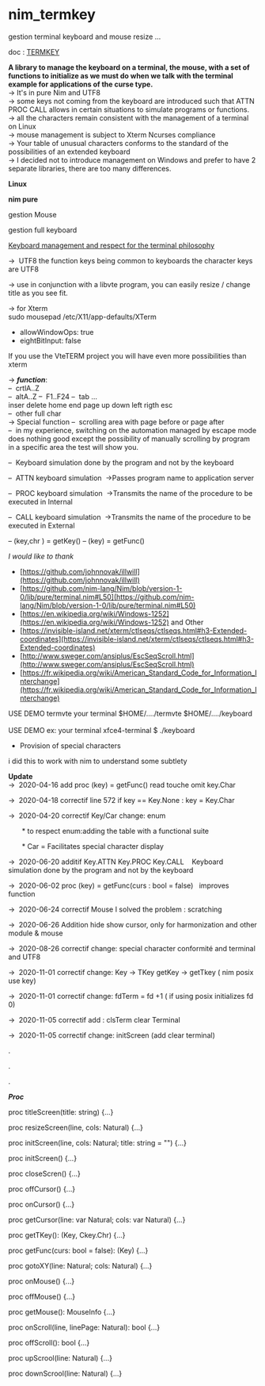 # nim_termkey
gestion terminal keyboard and mouse resize ...

doc : [TERMKEY](http://htmlpreview.github.io/?https://github.com/AS400JPLPC/nim_termkey/blob/master/htmldocs/termkey.html)

**A library to manage the keyboard on a terminal, the mouse, with a set of functions to initialize as we must do when we talk with the terminal example for applications of the curse type.**<br />
&rarr;&nbsp;It's in pure Nim and UTF8<br />
&rarr;&nbsp;some keys not coming from the keyboard are introduced such that ATTN PROC CALL allows in certain situations to simulate programs or functions.<br />
&rarr;&nbsp;all the characters remain consistent with the management of a terminal on Linux<br />
&rarr;&nbsp;mouse management is subject to Xterm Ncurses compliance<br />
&rarr;&nbsp;Your table of unusual characters conforms to the standard of the possibilities of an extended keyboard<br />
&rarr;&nbsp;I decided not to introduce management on Windows and prefer to have 2 separate libraries, there are too many differences.<br />


**Linux**

**nim pure**

gestion Mouse

gestion full keyboard

<u>Keyboard management and respect for the terminal philosophy</u><br />

&rarr;&nbsp; UTF8
the function keys being common to keyboards
the character keys are UTF8  

&rarr;&nbsp;use in conjunction with a libvte program, you can easily resize / change title as you see fit.  

&rarr;&nbsp;for Xterm  
sudo mousepad /etc/X11/app-defaults/XTerm  
* allowWindowOps: true
* eightBitInput: false


If you use the VteTERM project you will have even more possibilities than xterm



&rarr;&nbsp;***function***:  
&ndash;&nbsp; crtlA..Z  
&ndash;&nbsp; altA..Z
&ndash;&nbsp; F1..F24
&ndash;&nbsp; tab ... inser&nbsp;delete&nbsp;home&nbsp;end&nbsp;page&nbsp;up&nbsp;down&nbsp;left&nbsp;rigth&nbsp;esc  
&ndash;&nbsp; other&nbsp;full&nbsp;char  
&rarr;&nbsp;Special function
&ndash;&nbsp; scrolling area with page before or page after  
&ndash;&nbsp; in my experience, switching on the automation managed by escape mode does nothing good except the possibility of manually scrolling by program in a specific area the test will show you.    

&ndash;&nbsp; Keyboard simulation done by the program and not by the keyboard

&ndash;&nbsp; ATTN keyboard simulation&nbsp;&nbsp;&rarr;Passes program name to application server

&ndash;&nbsp; PROC keyboard simulation&nbsp;&nbsp;&rarr;Transmits the name of the procedure to be executed in Internal

&ndash;&nbsp; CALL keyboard simulation&nbsp;&nbsp;&rarr;Transmits the name of the procedure to be executed in External

&ndash;&nbsp;(key,chr ) = getKey()
&ndash;&nbsp;(key) = getFunc()

*I would like to thank*

* [https://github.com/johnnovak/illwill](https://github.com/johnnovak/illwill)
* [https://github.com/nim-lang/Nim/blob/version-1-0/lib/pure/terminal.nim#L50](https://github.com/nim-lang/Nim/blob/version-1-0/lib/pure/terminal.nim#L50)
* [https://en.wikipedia.org/wiki/Windows-1252](https://en.wikipedia.org/wiki/Windows-1252) and Other
* [https://invisible-island.net/xterm/ctlseqs/ctlseqs.html#h3-Extended-coordinates](https://invisible-island.net/xterm/ctlseqs/ctlseqs.html#h3-Extended-coordinates)
* [http://www.sweger.com/ansiplus/EscSeqScroll.html](http://www.sweger.com/ansiplus/EscSeqScroll.html)  
* [https://fr.wikipedia.org/wiki/American_Standard_Code_for_Information_Interchange](https://fr.wikipedia.org/wiki/American_Standard_Code_for_Information_Interchange)<BR />


USE DEMO termvte  your terminal   $HOME/..../termvte $HOME/..../keyboard  <BR />
<BR />
USE DEMO ex: your terminal xfce4-terminal   $ ./keyboard <BR />




* Provision of special characters<BR />


i did this to work with nim to understand some subtlety<BR />


**Update**<BR />
&rarr;&nbsp; 2020-04-16   add  proc (key) = getFunc()  read touche  omit key.Char<BR />

&rarr;&nbsp; 2020-04-18   correctif line 572   if key == Key.None : key = Key.Char<BR />

&rarr;&nbsp; 2020-04-20   correctif Key/Car change: enum<BR />

&nbsp;&nbsp;&nbsp;&nbsp;&nbsp;&nbsp; * to respect enum:adding the table with a functional suite<BR />

&nbsp;&nbsp;&nbsp;&nbsp;&nbsp;&nbsp; * Car = Facilitates special character display<BR />

&rarr;&nbsp; 2020-06-20   additif Key.ATTN&nbsp;Key.PROC&nbsp;Key.CALL&nbsp;&nbsp;&nbsp; Keyboard simulation done by the program and not by the keyboard<BR />

&rarr;&nbsp; 2020-06-02   proc (key) = getFunc(curs : bool = false)&nbsp;&nbsp;&nbsp;improves function<BR />

&rarr;&nbsp; 2020-06-24   correctif Mouse I solved the problem : scratching<BR />

&rarr;&nbsp; 2020-06-26   Addition hide show cursor, only for harmonization and other module & mouse<BR />

&rarr;&nbsp; 2020-08-26   correctif change: special character conformité and terminal and UTF8<BR />

&rarr;&nbsp; 2020-11-01   correctif change: Key -> TKey getKey -> getTkey  ( nim posix use key)<BR />

&rarr;&nbsp; 2020-11-01   correctif change: fdTerm = fd +1  ( if using posix  initializes fd 0)<BR />  

&rarr;&nbsp; 2020-11-05   correctif add : clsTerm clear Terminal <BR />  

&rarr;&nbsp; 2020-11-05   correctif change: initScreen (add clear terminal) <BR />

.<BR />

.<BR />

.<BR />

***Proc***

proc titleScreen(title: string) {...}

proc resizeScreen(line, cols: Natural) {...}

proc initScreen(line, cols: Natural; title: string = "") {...}

proc initScreen() {...}

proc closeScren() {...}

proc offCursor() {...}

proc onCursor() {...}

proc getCursor(line: var Natural; cols: var Natural) {...}

proc getTKey(): (Key, Ckey.Chr) {...}

proc getFunc(curs: bool = false): (Key) {...}

proc gotoXY(line: Natural; cols: Natural) {...}

proc onMouse() {...}

proc offMouse() {...}

proc getMouse(): MouseInfo {...}

proc onScroll(line, linePage: Natural): bool {...}

proc offScroll(): bool {...}

proc upScrool(line: Natural) {...}

proc downScrool(line: Natural) {...}
